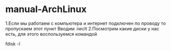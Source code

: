 # manual-ArchLinux
1.Если мы работаем с компьютера и интернет подключен по проводу то пропускаем этот пункт
   Вводим :iwclt
2.Посмотрим какие диски у нас есть, для этого воспользуемся командой

fdisk -l
